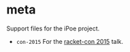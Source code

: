 meta
====

Support files for the iPoe project.

- `con-2015` For the [racket-con 2015](http://con.racket-lang.org/) talk.
